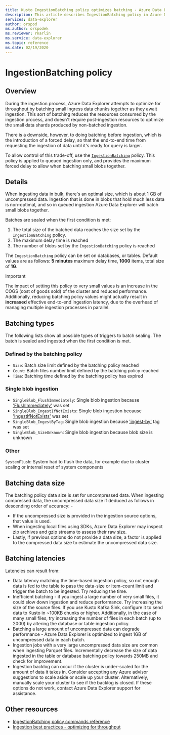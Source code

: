 ```yaml
---
title: Kusto IngestionBatching policy optimizes batching - Azure Data Explorer
description: This article describes IngestionBatching policy in Azure Data Explorer.
services: data-explorer
author: orspod
ms.author: orspodek
ms.reviewer: rkarlin
ms.service: data-explorer
ms.topic: reference
ms.date: 02/19/2020
---
```

# IngestionBatching policy

## Overview

During the ingestion process, Azure Data Explorer attempts to optimize for throughput by batching small ingress data chunks together as they await ingestion.
This sort of batching reduces the resources consumed by the ingestion process, and doesn't require post-ingestion resources to optimize the small data shards produced by non-batched ingestion.

There is a downside, however, to doing batching before ingestion, which is the introduction of a forced delay, so that the end-to-end time from requesting the ingestion of data until it's ready for query is larger.

To allow control of this trade-off, use the [`IngestionBatching`](batching-policy.md) policy.
This policy is applied to queued ingestion only, and provides the maximum forced delay to allow when batching small blobs together.

## Details

When ingesting data in bulk, there's an optimal size, which is about 1 GB of uncompressed data. Ingestion that is done in blobs that hold much less data is non-optimal, and so in queued ingestion Azure Data Explorer will batch small blobs together.

Batches are sealed when the first condition is met:

1. The total size of the batched data reaches the size set by the `IngestionBatching` policy.
1. The maximum delay time is reached
1. The number of blobs set by the `IngestionBatching` policy is reached

The `IngestionBatching` policy can be set on databases, or tables. Default values are as follows: **5 minutes** maximum delay time, **1000** items, total size of **1G**.

> [!IMPORTANT]
> The impact of setting this policy to very small values is
> an increase in the COGS (cost of goods sold) of the cluster and reduced performance. Additionally,
> reducing batching policy values might actually result in **increased** effective
> end-to-end ingestion latency, due to the overhead of managing multiple ingestion
> processes in parallel.

## Batching types

The following lists show all possible types of triggers to batch sealing. The batch is sealed and ingested when the first condition is met.

### Defined by the batching policy

* `Size`: Batch size limit defined by the batching policy reached
* `Count`: Batch files number limit defined by the batching policy reached
* `Time`: Batching time defined by the batching policy has expired

### Single blob ingestion

* `SingleBlob_FlushImmediately`: Single blob ingestion because ['FlushImmediately'](../api/netfx/kusto-ingest-client-reference.md#class-kustoqueuedingestionproperties) was set
* `SingleBlob_IngestIfNotExists`: Single blob ingestion because ['IngestIfNotExists'](../../ingestion-properties.md#ingestion-properties) was set
* `SingleBlob_IngestByTag`: Single blob ingestion because ['ingest-by'](extents-overview.md#ingest-by-extent-tags) tag was set
* `SingleBlob_SizeUnknown`: Single blob ingestion because blob size is unknown

### Other

`SystemFlush`: System had to flush the data, for example due to cluster scaling or internal reset of system components

## Batching data size

The batching policy data size is set for uncompressed data. When ingesting compressed data, the uncompressed data size if deduced as follows in descending order of accuracy:
          -
* If the uncompressed size is provided in the ingestion source options, that value is used.
* When ingesting local files using SDKs, Azure Data Explorer may inspect zip archives and gzip streams to assess their raw size.
* Lastly, if previous options do not provide a data size, a factor is applied to the compressed data size to estimate the uncompressed data size.

## Batching latencies

Latencies can result from: 

* Data latency matching the time-based ingestion policy, so not enough data is fed to the table to pass the data-size or item-count limit and trigger the batch to be ingested. Try reducing the time.
* Inefficient batching - if you ingest a large number of very small files, it could slow down ingestion and reduce performance. Try increasing the size of the source files. If you use Kusto Kafka Sink, configure it to send data to Kusto in ~100KB chunks or higher. Additionally, in the case of many small files, try increasing the number of files in each batch (up to 2000) by altering the database or table ingestion policy.  
* Batching a large amount of uncompressed data can degrade performance - Azure Data Explorer is optimized to ingest 1GB of uncompressed data in each batch. 
* Ingestion jobs with a very large uncompressed data size are common when ingesting Parquet files. Incrementally decrease the size of data ingested in the table or database batching policy towards 250MB and check for improvement.
* Ingestion backlog can occur if the cluster is under-scaled for the amount of data it takes in. Consider accepting any Azure advisor suggestions to scale aside or scale up your cluster. Alternatively, manually scale your cluster to see if the backlog is closed. If these options do not work, contact Azure Data Explorer support for assistance.

## Other resources

* [IngestionBatching policy commands reference](../management/batching-policy.md)
* [Ingestion best practices - optimizing for throughput](../api/netfx/kusto-ingest-best-practices.md#optimizing-for-throughput)
